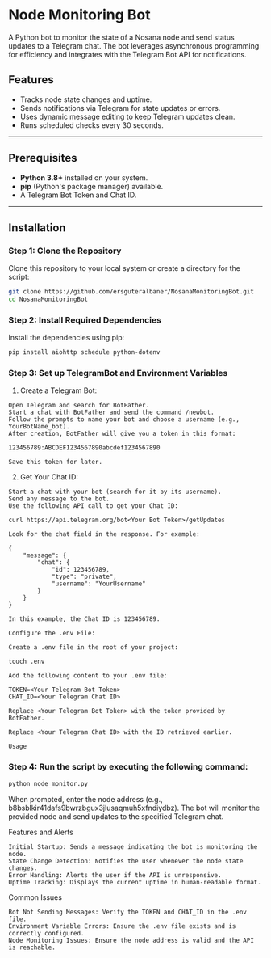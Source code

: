 # Node Monitoring Bot

A Python bot to monitor the state of a Nosana node and send status updates to a Telegram chat. The bot leverages asynchronous programming for efficiency and integrates with the Telegram Bot API for notifications.

## Features
- Tracks node state changes and uptime.
- Sends notifications via Telegram for state updates or errors.
- Uses dynamic message editing to keep Telegram updates clean.
- Runs scheduled checks every 30 seconds.

---

## Prerequisites
- **Python 3.8+** installed on your system.
- **pip** (Python's package manager) available.
- A Telegram Bot Token and Chat ID.

---

## Installation

### Step 1: Clone the Repository
Clone this repository to your local system or create a directory for the script:
```bash
git clone https://github.com/ersguteralbaner/NosanaMonitoringBot.git
cd NosanaMonitoringBot
```

### Step 2: Install Required Dependencies

Install the dependencies using pip:
```bash
pip install aiohttp schedule python-dotenv
```

### Step 3: Set up TelegramBot and Environment Variables

  1. Create a Telegram Bot:

    Open Telegram and search for BotFather.
    Start a chat with BotFather and send the command /newbot.
    Follow the prompts to name your bot and choose a username (e.g., YourBotName_bot).
    After creation, BotFather will give you a token in this format:

    123456789:ABCDEF1234567890abcdef1234567890

    Save this token for later.

    
  2. Get Your Chat ID:

    Start a chat with your bot (search for it by its username).
    Send any message to the bot.
    Use the following API call to get your Chat ID:

    curl https://api.telegram.org/bot<Your Bot Token>/getUpdates

    Look for the chat field in the response. For example:

    {
        "message": {
            "chat": {
                "id": 123456789,
                "type": "private",
                "username": "YourUsername"
            }
        }
    }

    In this example, the Chat ID is 123456789.

    Configure the .env File:

    Create a .env file in the root of your project:

    touch .env

    Add the following content to your .env file:

    TOKEN=<Your Telegram Bot Token>
    CHAT_ID=<Your Telegram Chat ID>

    Replace <Your Telegram Bot Token> with the token provided by BotFather.

    Replace <Your Telegram Chat ID> with the ID retrieved earlier.

    Usage

### Step 4: Run the script by executing the following command:
```bash
python node_monitor.py
```
When prompted, enter the node address (e.g., b8bsblkir41dafs9bwrzbgux3jlusaqmuh5xfndiydbz). The bot will monitor the provided node and send updates to the specified Telegram chat.


Features and Alerts

    Initial Startup: Sends a message indicating the bot is monitoring the node.
    State Change Detection: Notifies the user whenever the node state changes.
    Error Handling: Alerts the user if the API is unresponsive.
    Uptime Tracking: Displays the current uptime in human-readable format.

Common Issues

    Bot Not Sending Messages: Verify the TOKEN and CHAT_ID in the .env file.
    Environment Variable Errors: Ensure the .env file exists and is correctly configured.
    Node Monitoring Issues: Ensure the node address is valid and the API is reachable.

